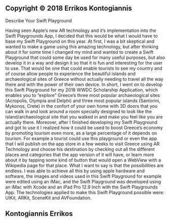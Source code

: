 Copyright © 2018 Errikos Kontogiannis
------------------------------------------------------------------------------------------------------------------------------------------
Describe Your Swift Playground

Having seen Apple’s new AR technology and it’s implementation into the Swift Playgrounds App, I decided that this would be what I would have to base my Swift Playground on this year.
At first, I was a bit skeptical and wanted to make a game using this amazing technology, but after thinking about it for some time I changed my mind and wanted to create a Swift Playground that could some day be used for many useful purposes, but also develop it in a way and design it so that it is fun and interesting for the user to use. That would be one that could enable tourists to see my country and of course allow people to experience the beautiful islands and archaeological sites of Greece without actually needing to travel all the way there and with the power of their own device. In short, I went on to develop this Swift Playground for my 2018 WWDC Scholarship Application, which enables you to “explore” Greece’s three most popular archaeological sites (Acropolis, Olympia and Delphi) and three most popular islands (Santorini, Mykonos, Crete) in the confort of your own home with 3D doors that you can walk in and look around a room specially designed to look like the island/archaeological site that you walked in and make you feel like you are actually there.
Moreover, after I finished developing my Swift Playground and got to use it I realized how it could be used to boost Greece’s economy by promoting tourism even more, as a large percentage of it depends on tourism. For example a tourist could use this playground or even the app that I will publish on the app store in a few weeks to visit Greece using AR Technology and choose his destination by checking out all the different places and categories that the app version of it will have, or learn more about it by tapping some kind of button that would open a WebView with a Wikipedia page for that place. What I want to say is that the possibilities are endless.
I was able to achieve all this by using apple hardware and software, the images and videos used in this Swift Playground for example were edited using an iMac, and the Swift Playground was developed using an iMac with Xcode and an iPad Pro 12.9 Inch with the Swift Playgrounds App.
The technologies applied to make this Swift Playground possible were: UIKit, ARKit, SceneKit and AVFoundation.

Kontogiannis Errikos
------------------------------------------------------------------------------------------------------------------------------------------
